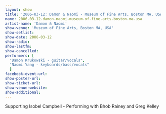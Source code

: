 ```yaml
---
layout: show
title: '2006-03-12: Damon & Naomi - Museum of Fine Arts, Boston MA, USA'
name: 2006-03-12-damon-naomi-museum-of-fine-arts-boston-ma-usa
artist-name: 'Damon & Naomi'
show-venue: 'Museum of Fine Arts, Boston MA, USA'
show-setlist: 
show-date: 2006-03-12
show-radio: 
show-lastfm: 
show-cancelled: 
performers: [
  "Damon Krukowski - guitar/vocals",
  "Naomi Yang - keyboards/bass/vocals"
  ]
facebook-event-url: 
show-poster-url: 
show-ticket-url: 
show-venue-website: 
show-additional: 
---
```


Supporting Isobel Campbell - Performing with Bhob Rainey and Greg Kelley